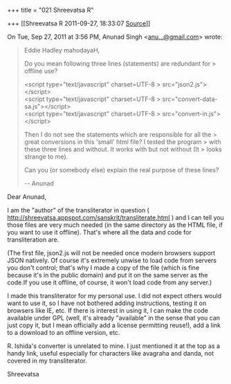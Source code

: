 +++
title = "021 Shreevatsa R"

+++
[[Shreevatsa R	2011-09-27, 18:33:07 [Source](https://groups.google.com/g/samskrita/c/HnH0157MGVE)]]



On Tue, Sep 27, 2011 at 3:56 PM, Anunad Singh \<[anu...@gmail.com]()\> wrote:  

> Eddie Hadley mahodayaH,  
>   
> Do you mean following three lines (statements) are redundant for > offline use?  
>   
> \<script type="text/javascript" charset=UTF-8 > src="json2.js">\</script>  
> \<script type="text/javascript" charset=UTF-8 > src="convert-data-sa.js">\</script>  
> \<script type="text/javascript" charset=UTF-8 > src="convert-in.js">\</script>  
>   
> Then I do not see the statements which are responsible for all the > great conversions in this 'small' html file? I tested the program > with these three lines and without. It works with but not without (It > looks strange to me).  
>   
> Can you (or somebody else) explain the real purpose of these lines?  
>   
> -- Anunad

  

Dear Anunad,

  

I am the "author" of the transliterator in question ( <http://shreevatsa.appspot.com/sanskrit/transliterate.html> ) and I can tell you those files are very much needed (in the same directory as the HTML file, if you want to use it offline). That's where all the data and code for transliteration are.

(The first file, json2.js will not be needed once modern browsers support JSON natively. Of course it's extremely unwise to load code from servers you don't control; that's why I made a copy of the file (which is fine because it's in the public domain) and put it on the same server as the code.If you use it offline, of course, it won't load code from any server.)

  

I made this transliterator for my personal use. I did not expect others would want to use it, so I have not bothered adding instructions, testing it on browsers like IE, etc. If there is interest in using it, I can make the code available under GPL (well, it's already "available" in the sense that you can just copy it, but I mean officially add a license permitting reuse!), add a link to a download to an offline version, etc.

  

R. Ishida's converter is unrelated to mine. I just mentioned it at the top as a handy link, useful especially for characters like avagraha and danda, not covered in my transliterator.

  

Shreevatsa

